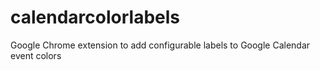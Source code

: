 # calendarcolorlabels

Google Chrome extension to add configurable labels to Google Calendar event colors

